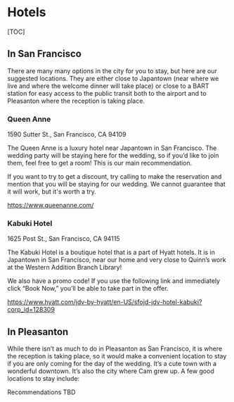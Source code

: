 # Hotels

[TOC]

## In San Francisco

There are many many options in the city for you to stay, but here are our suggested locations. They are either close to Japantown (near where we live and where the welcome dinner will take place) or close to a BART station for easy access to the public transit both to the airport and to Pleasanton where the reception is taking place.

### Queen Anne

1590 Sutter St., San Francisco, CA 94109

The Queen Anne is a luxury hotel near Japantown in San Francisco. The wedding party will be staying here for the wedding, so if you’d like to join them, feel free to get a room! This is our main recommendation.

If you want to try to get a discount, try calling to make the reservation and mention that you will be staying for our wedding. We cannot guarantee that it will work, but it's worth a try.

<https://www.queenanne.com/> 

### Kabuki Hotel

1625 Post St., San Francisco, CA 94115

The Kabuki Hotel is a boutique hotel that is a part of Hyatt hotels. It is in Japantown in San Francisco, near our home and very close to Quinn’s work at the Western Addition Branch Library! 

We also have a promo code! If you use the following link and immediately click “Book Now,” you’ll be able to take part in the offer. 

<https://www.hyatt.com/jdv-by-hyatt/en-US/sfojd-jdv-hotel-kabuki?corp_id=128309>

## In Pleasanton

While there isn’t as much to do in Pleasanton as San Francisco, it is where the reception is taking place, so it would make a convenient location to stay if you are only coming for the day of the wedding. It’s a cute town with a wonderful downtown. It’s also the city where Cam grew up. A few good locations to stay include:

Recommendations TBD

